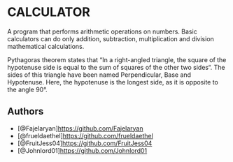 
# CALCULATOR

A program that performs arithmetic operations on numbers. Basic calculators can do only addition, subtraction, multiplication and division mathematical calculations.

Pythagoras theorem states that “In a right-angled triangle, the square of the hypotenuse side is equal to the sum of squares of the other two sides“. The sides of this triangle have been named Perpendicular, Base and Hypotenuse. Here, the hypotenuse is the longest side, as it is opposite to the angle 90°.


## Authors

- [@Fajelaryan]https://github.com/Fajelaryan
- [@frueldaethel]https://github.com/frueldaethel
- [@FruitJess04]https://github.com/FruitJess04
- [@Johnlord01]https://github.com/Johnlord01
